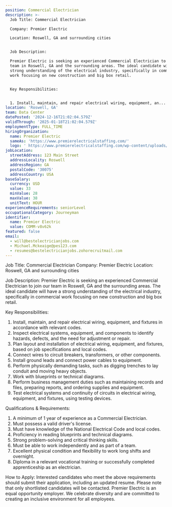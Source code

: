 ```yaml
---
position: Commercial Electrician
description: >-
  Job Title: Commercial Electrician

  Company: Premier Electric 

  Location: Roswell, GA and surrounding cities


  Job Description:

  Premier Electric is seeking an experienced Commercial Electrician to join our
  team in Roswell, GA and the surrounding areas. The ideal candidate will have a
  strong understanding of the electrical industry, specifically in commercial
  work focusing on new construction and big box retail.


  Key Responsibilities:


  1. Install, maintain, and repair electrical wiring, equipment, an...
location: 'Roswell, GA'
team: Data Center
datePosted: '2024-12-16T21:02:04.579Z'
validThrough: '2025-01-18T21:02:04.579Z'
employmentType: FULL_TIME
hiringOrganization:
  name: Premier Electric
  sameAs: 'https://www.premierelectricalstaffing.com/'
  logo: ' https://www.premierelectricalstaffing.com/wp-content/uploads/2020/05/Premier-Electrical-Staffing-logo.png'
jobLocation:
  streetAddress: 123 Main Street
  addressLocality: Roswell
  addressRegion: GA
  postalCode: '30075'
  addressCountry: USA
baseSalary:
  currency: USD
  value: 33
  minValue: 28
  maxValue: 38
  unitText: HOUR
experienceRequirements: seniorLevel
occupationalCategory: Journeyman
identifier:
  name: Premier Electric
  value: COMM-v8v62k
featured: false
email:
  - will@bestelectricianjobs.com
  - Michael.Mckeaige@pes123.com
  - resumes@bestelectricianjobs.zohorecruitmail.com
---
```




Job Title: Commercial Electrician
Company: Premier Electric 
Location: Roswell, GA and surrounding cities

Job Description:
Premier Electric is seeking an experienced Commercial Electrician to join our team in Roswell, GA and the surrounding areas. The ideal candidate will have a strong understanding of the electrical industry, specifically in commercial work focusing on new construction and big box retail.

Key Responsibilities:

1. Install, maintain, and repair electrical wiring, equipment, and fixtures in accordance with relevant codes.
2. Inspect electrical systems, equipment, and components to identify hazards, defects, and the need for adjustment or repair.
3. Plan layout and installation of electrical wiring, equipment, and fixtures, based on job specifications and local codes.
4. Connect wires to circuit breakers, transformers, or other components.
5. Install ground leads and connect power cables to equipment.
6. Perform physically demanding tasks, such as digging trenches to lay conduit and moving heavy objects.
7. Work with blueprints or technical diagrams.
8. Perform business management duties such as maintaining records and files, preparing reports, and ordering supplies and equipment.
9. Test electrical systems and continuity of circuits in electrical wiring, equipment, and fixtures, using testing devices.

Qualifications & Requirements:

1. A minimum of 1 year of experience as a Commercial Electrician.
2. Must possess a valid driver's license.
3. Must have knowledge of the National Electrical Code and local codes.
4. Proficiency in reading blueprints and technical diagrams.
5. Strong problem-solving and critical thinking skills.
6. Must be able to work independently and as part of a team.
7. Excellent physical condition and flexibility to work long shifts and overnight.
8. Diploma in a relevant vocational training or successfully completed apprenticeship as an electrician.

How to Apply:
Interested candidates who meet the above requirements should submit their application, including an updated resume. Please note that only shortlisted candidates will be contacted. Premier Electric is an equal opportunity employer. We celebrate diversity and are committed to creating an inclusive environment for all employees.

